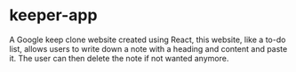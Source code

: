 # keeper-app
A Google keep clone website created using React, this website, like a to-do list, allows users to write down a note with a heading and content and paste it.
The user can then delete the note if not wanted anymore.

